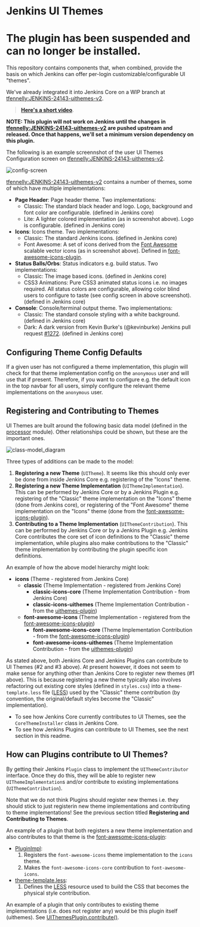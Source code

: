 # Jenkins UI Themes

# The plugin has been suspended and can no longer be installed.

This repository contains components that, when combined, provide the basis on which Jenkins can offer
per-login customizable/configurable UI "themes".

We've already integrated it into Jenkins Core on a WIP branch at [tfennelly:JENKINS-24143-uithemes-v2][JENKINS-24143-uithemes-v2].

> __[Here's a short video](https://youtu.be/ZlD0zf1VCAs)__.

__NOTE: This plugin will not work on Jenkins until the changes in [tfennelly:JENKINS-24143-uithemes-v2][JENKINS-24143-uithemes-v2] are pushed upstream and released. Once that happens, we'll set a minimum version dependency on this plugin.__

The following is an example screennshot of the user UI Themes Configuration screen on [tfennelly:JENKINS-24143-uithemes-v2](https://github.com/tfennelly/jenkins/tree/JENKINS-24143-uithemes-v2).

![config-screen](./images/config-screen.png)

[tfennelly:JENKINS-24143-uithemes-v2](https://github.com/tfennelly/jenkins/tree/JENKINS-24143-uithemes-v2) contains a number of themes, some of which have multiple
implementations:

* __Page Header__: Page header theme. Two implementations:
    * Classic: The standard black header and logo. Logo, background and font color are configurable. (defined in Jenkins core)
    * Lite: A lighter colored implementation (as in screenshot above). Logo is configurable. (defined in Jenkins core)
* __Icons__: Icons theme. Two implementations:
    * Classic: The standard Jenkins icons. (defined in Jenkins core)
    * Font Awesome: A set of icons derived from the [Font Awesome](http://fortawesome.github.io/Font-Awesome/) scalable vector icons (as in screenshot above). Defined in [font-awesome-icons-plugin].
* __Status Balls/Orbs__: Status indicators e.g. build status. Two implementations:
    * Classic: The image based icons. (defined in Jenkins core)
    * CSS3 Animations: Pure CSS3 animated status icons i.e. no images required. All status colors are configurable, allowing color blind users to configure to taste (see config screen in above screenshot). (defined in Jenkins core)
* __Console__: Console/terminal output theme. Two implementations:
    * Classic: The standard console styling with a white background. (defined in Jenkins core)
    * Dark: A dark version from Kevin Burke's (@kevinburke) Jenkins pull request [#1272](https://github.com/jenkinsci/jenkins/pull/1272). (defined in Jenkins core)

## Configuring Theme Config Defaults

If a given user has not configured a theme implementation, this plugin will check for that theme implementation config on the `anonymous` user and will use that if present.
Therefore, if you want to configure e.g. the default icon in the top navbar for all users, simply configure the relevant theme implementations on the `anonymous` user.

## Registering and Contributing to Themes

UI Themes are built around the following basic data model (defined in the [processor](./processor) module). Other relationships could be shown, but these are the important ones.

![class-model_diagram](./images/UIThemes-Class-Diagram.png)

Three types of additions can be made to the model:

1. __Registering a new Theme__ (`UITheme`). It seems like this should only ever be done from inside Jenkins Core e.g. registering of the "Icons" theme.
1. __Registering a new Theme Implementation__ (`UIThemeImplementation`). This can be performed by Jenkins Core or by a Jenkins Plugin e.g. registering of the "Classic" theme implementation on the "Icons" theme (done from Jenkins core), or registering of the "Font Awesome" theme implementation on the "Icons" theme (done from the [font-awesome-icons-plugin]).
1. __Contributing to a Theme Implementation__ (`UIThemeContribution`). This can be performed by Jenkins Core or by a Jenkins Plugin e.g. Jenkins Core contributes the core set of icon definitions to the "Classic" theme implementation, while plugins also make contributions to the "Classic" theme implementation by contributing the plugin specific icon definitions.

An example of how the above model hierarchy might look:

* __icons__ (Theme - registered from Jenkins Core)
    * __classic__ (Theme Implementation - registered from Jenkins Core)
        * __classic-icons-core__ (Theme Implementation Contribution - from Jenkins Core)
        * __classic-icons-uithemes__ (Theme Implementation Contribution - from the [uithemes-plugin][uithemes-contributions])
    * __font-awesome-icons__ (Theme Implementation - registered from the [font-awesome-icons-plugin][fontawesome-plugin])
        * __font-awesome-icons-core__ (Theme Implementation Contribution - from the [font-awesome-icons-plugin][fontawesome-plugin])
        * __font-awesome-icons-uithemes__ (Theme Implementation Contribution - from the [uithemes-plugin][uithemes-contributions])

As stated above, both Jenkins Core and Jenkins Plugins can contribute to UI Themes (#2 and #3 above). At present however, it does not seem to make sense for anything other than Jenkins Core to register new themes (#1 above).
This is because registering a new theme typically also involves refactoring out existing core styles (defined in `styles.css`) into a `theme-template.less` file ([LESS](http://lesscss.org/)) used by the
"Classic" theme contribution (by convention, the original/default styles become the "Classic" implementation).

* To see how Jenkins Core currently contributes to UI Themes, see the `CoreThemeInstaller` class in Jenkins Core.
* To see how Jenkins Plugins can contribute to UI Themes, see the next section in this readme.

## How can Plugins contribute to UI Themes?

By getting their Jenkins `Plugin` class to implement the `UIThemeContributor` interface. Once they do this, they will be able to register new `UIThemeImplementation`s and/or contribute to
existing implementations (`UIThemeContribution`).

Note that we do not think Plugins should register new themes i.e. they should stick to just registerin new theme implementations and contributing to theme implementations! See the previous section titled __Registering and Contributing to Themes__.

An example of a plugin that both registers a new theme implementation and also contributes to that theme is the [font-awesome-icons-plugin]:

* [PluginImpl][fontawesome-plugin]:
    1. Registers the `font-awesome-icons` theme implementation to the `icons` theme.
    2. Makes the `font-awesome-icons-core` contribution to `font-awesome-icons`.
* [theme-template.less][fontawesome-less]:
    1. Defines the [LESS](http://lesscss.org/) resource used to build the CSS that becomes the physical style contribution.

An example of a plugin that only contributes to existing theme implementations (i.e. does not register any) would be this plugin itself (uithemes).  See [UIThemesPlugin.contribute()][uithemes-contributions].

[JENKINS-24143-uithemes-v2]: https://github.com/tfennelly/jenkins/tree/JENKINS-24143-uithemes-v2
[font-awesome-icons-plugin]: https://github.com/jenkinsci/font-awesome-icons-plugin
[UIThemesProcessor]: ./processor/src/main/java/org/jenkinsci/plugins/uithemes/UIThemesProcessor.java
[fontawesome-plugin]: https://github.com/jenkinsci/font-awesome-icons-plugin/blob/master/src/main/java/org/jenkinsci/plugins/fontawesome/PluginImpl.java#L34
[fontawesome-less]: https://github.com/jenkinsci/font-awesome-icons-plugin/blob/master/src/main/resources/jenkins-themes/icons/font-awesome-icons/font-awesome-icons-core/theme-template.less#L24
[uithemes-contributions]: https://github.com/jenkinsci/uithemes-plugin/blob/master/plugin/src/main/java/org/jenkinsci/plugins/uithemes/UIThemesPlugin.java#L48
